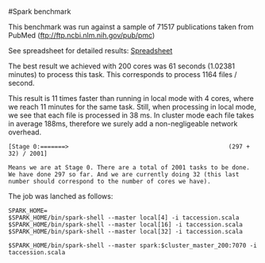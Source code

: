 #Spark benchmark

This benchmark was run against a sample of 71517 publications taken from PubMed (ftp://ftp.ncbi.nlm.nih.gov/pub/pmc)

See spreadsheet for detailed results: [Spreadsheet](https://docs.google.com/spreadsheets/d/1Z_7flxM5si8DfLZTMH8ruwFiU5ONX5He062SGxgsla8/edit?usp=sharing)

The best result we achieved with 200 cores was 61 seconds (1.02381 minutes) to process this task.
This corresponds to process 1164 files / second.

This result is 11 times faster than running in local mode with 4 cores, where we reach 11 minutes for the same task. 
Still, when processing in local mode, we see that each file is processed in 38 ms. 
In cluster mode each file takes in average 188ms, therefore we surely add a non-negligeable network overhead.


```shell 
[Stage 0:=======>                                             (297 + 32) / 2001]

Means we are at Stage 0. There are a total of 2001 tasks to be done. We have done 297 so far. And we are currently doing 32 (this last number should correspond to the number of cores we have).
```



The job was lanched as follows:

```shell
SPARK_HOME=
$SPARK_HOME/bin/spark-shell --master local[4] -i taccession.scala
$SPARK_HOME/bin/spark-shell --master local[16] -i taccession.scala
$SPARK_HOME/bin/spark-shell --master local[32] -i taccession.scala

$SPARK_HOME/bin/spark-shell --master spark:$cluster_master_200:7070 -i taccession.scala
```
